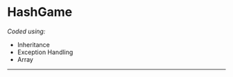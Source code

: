 # HashGame
<i>Coded using:</i>

<ul>
  <li>Inheritance</li>
   <li>Exception Handling</li>
   <li>Array</li>
</ul>

<hr>

